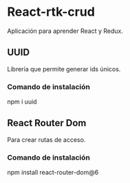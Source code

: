 # React-rtk-crud

Aplicación para aprender React y Redux.

## UUID 

Librería que permite generar ids únicos.

### Comando de instalación

npm i uuid

## React Router Dom

Para crear rutas de acceso.

### Comando de instalación

npm install react-router-dom@6